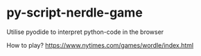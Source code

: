 # py-script-nerdle-game
Utilise pyodide to interpret python-code in the browser

How to play?
https://www.nytimes.com/games/wordle/index.html
